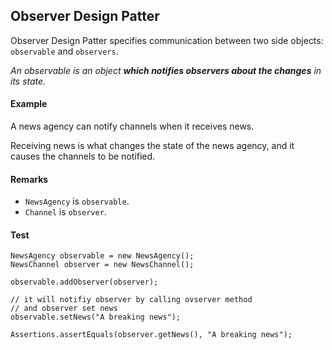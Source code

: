 ## Observer Design Patter

Observer Design Patter specifies communication between two side objects: `observable` and `observers`. 

_An observable is an object **which notifies observers about the changes** in its state._

#### Example
A news agency can notify channels when it receives news. 

Receiving news is what changes the state of the news agency, and it causes the channels to be notified.

#### Remarks

- `NewsAgency` is `observable`.
- `Channel` is `observer`.

#### Test
```
NewsAgency observable = new NewsAgency();
NewsChannel observer = new NewsChannel();

observable.addObserver(observer);

// it will notifiy observer by calling ovserver method
// and observer set news
observable.setNews("A breaking news"); 

Assertions.assertEquals(observer.getNews(), "A breaking news");
```